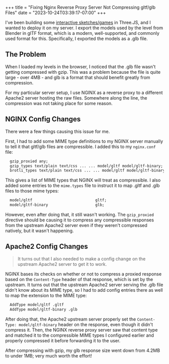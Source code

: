 +++
title = "Fixing Nginx Reverse Proxy Server Not Compressing gltf/glb Files"
date = "2023-10-24T03:39:17-07:00"
+++

I've been building some [interactive sketches/games](https://github.com/ameobea/sketches-3d) in Three.JS, and I wanted to deploy it on my server. I export the models used by the level from Blender in glTF format, which is a modern, well-supported, and commonly used format for this. Specifically, I exported the models as a .glb file.

## The Problem

When I loaded my levels in the browser, I noticed that the .glb file wasn't getting compressed with gzip. This was a problem because the file is quite large - over 4MB - and glb is a format that should benefit greatly from compression.

For my particular server setup, I use NGINX as a reverse proxy to a different Apache2 server hosting the raw files. Somewhere along the line, the compression was not taking place for some reason.

## NGINX Config Changes

There were a few things causing this issue for me.

First, I had to add some MIME type definitions to my NGINX server manually to tell it that gltf/glb files are compressible. I added this to my `nginx.conf` file:

```txt
  gzip_proxied any;
  gzip_types text/plain text/css ... ... model/gltf model/gltf-binary;
  brotli_types text/plain text/css ... ... model/gltf model/gltf-binary;
```

This gives a list of MIME types that NGINX will treat as compressible. I also added some entries to the `mime.types` file to instruct it to map .gltf and .glb files to those mime types:

```txt
  model/gltf                            gltf;
  model/gltf-binary                     glb;
```

However, even after doing that, it still wasn't working. The `gzip_proxied` directive should be causing it to compress any compressible responses from the upstream Apache2 server even if they weren't compressed natively, but it wasn't happening.

## Apache2 Config Changes

> It turns out that I also needed to make a config change on the upstream Apache2 server to get it to work.

NGINX bases its checks on whether or not to compress a proxied response based on the `Content-Type` header of that response, which is set by the upstream. It turns out that the upstream Apache2 server serving the .glb file didn't know about its MIME type, so I had to add config entries there as well to map the extension to the MIME type:

```txt
  AddType model/gltf .gltf
  AddType model/gltf-binary .glb
```

After doing that, the Apache2 upstream server properly set the `Content-Type: model/gltf-binary` header on the response, even though it didn't compress it. Then, the NGINX reverse proxy server saw that content type and matched it to the compressible MIME types I configured earlier and properly compressed it before forwarding it to the user.

After compressing with gzip, my glb response size went down from 4.2MB to under 1MB; very much worth the effort!
